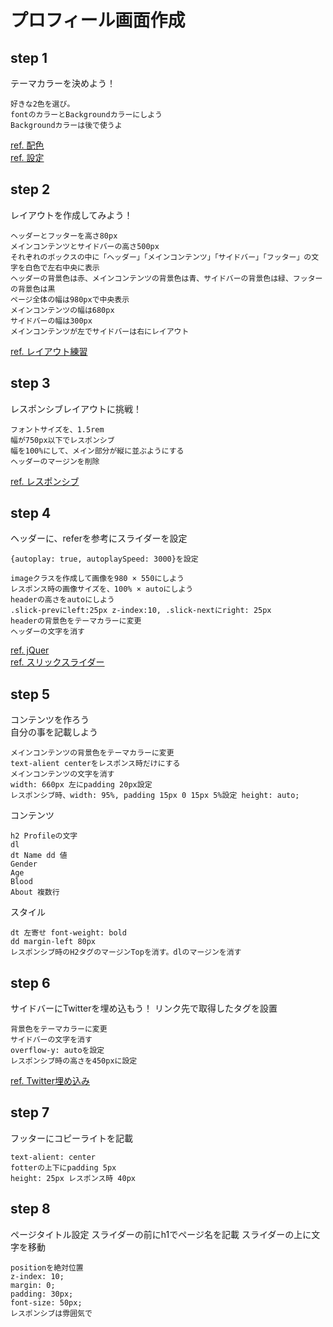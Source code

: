 # プロフィール画面作成
## step 1
テーマカラーを決めよう！

```
好きな2色を選び。
fontのカラーとBackgroundカラーにしよう
Backgroundカラーは後で使うよ
```
[ref. 配色](http://khroma.co/)  
[ref. 設定](https://www.webcreatorbox.com/tech/css-gradient)  

## step 2
レイアウトを作成してみよう！

```
ヘッダーとフッターを高さ80px
メインコンテンツとサイドバーの高さ500px
それぞれのボックスの中に「ヘッダー」「メインコンテンツ」「サイドバー」「フッター」の文字を白色で左右中央に表示
ヘッダーの背景色は赤、メインコンテンツの背景色は青、サイドバーの背景色は緑、フッターの背景色は黒
ページ全体の幅は980pxで中央表示
メインコンテンツの幅は680px
サイドバーの幅は300px
メインコンテンツが左でサイドバーは右にレイアウト
```

[ref. レイアウト練習](https://webukatu.com/wordpress/blog/1820)

## step 3
レスポンシブレイアウトに挑戦！

```
フォントサイズを、1.5rem
幅が750px以下でレスポンシブ
幅を100%にして、メイン部分が縦に並ぶようにする
ヘッダーのマージンを削除
```

[ref. レスポンシブ](https://sole-color-blog.com/blog/71/)

## step 4
ヘッダーに、referを参考にスライダーを設定
```
{autoplay: true, autoplaySpeed: 3000}を設定
```

```
imageクラスを作成して画像を980 × 550にしよう
レスポンス時の画像サイズを、100% × autoにしよう
headerの高さをautoにしよう
.slick-prevにleft:25px z-index:10, .slick-nextにright: 25px
headerの背景色をテーマカラーに変更
ヘッダーの文字を消す
```

[ref. jQuer](https://code.jquery.com/)  
[ref. スリックスライダー](https://jobtech.jp/js/1279/)

## step 5
コンテンツを作ろう  
自分の事を記載しよう

```
メインコンテンツの背景色をテーマカラーに変更
text-alient centerをレスポンス時だけにする
メインコンテンツの文字を消す
width: 660px 左にpadding 20px設定
レスポンシブ時、width: 95%, padding 15px 0 15px 5%設定 height: auto;
```

コンテンツ
```
h2 Profileの文字
dl 
dt Name dd 値
Gender
Age
Blood
About 複数行
```
スタイル
```
dt 左寄せ font-weight: bold
dd margin-left 80px
レスポンシブ時のH2タグのマージンTopを消す。dlのマージンを消す
```

## step 6
サイドバーにTwitterを埋め込もう！
リンク先で取得したタグを設置

```
背景色をテーマカラーに変更
サイドバーの文字を消す
overflow-y: autoを設定
レスポンシブ時の高さを450pxに設定
```
[ref. Twitter埋め込み](https://publish.twitter.com/#)

## step 7
フッターにコピーライトを記載

```
text-alient: center
fotterの上下にpadding 5px
height: 25px レスポンス時 40px
```

## step 8
ページタイトル設定
スライダーの前にh1でページ名を記載
スライダーの上に文字を移動
```
positionを絶対位置
z-index: 10;
margin: 0;
padding: 30px;
font-size: 50px;
レスポンシブは雰囲気で
```
